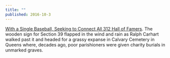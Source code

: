 ```yaml
---
title: ""
published: 2016-10-3
---
```


<a href="http://www.nytimes.com/2016/10/04/nyregion/baseball-hall-of-fame.html" target="_blank">With a Single Baseball, Seeking to Connect All 312 Hall of Famers</a>. The wooden sign for Section 39 flapped in the wind and rain as Ralph Carhart walked past it and headed for a grassy expanse in Calvary Cemetery in Queens where, decades ago, poor parishioners were given charity burials in unmarked graves.


